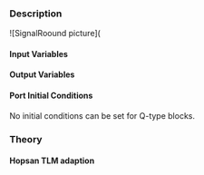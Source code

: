 ### Description
![SignalRoound picture](

#### Input Variables

#### Output Variables

#### Port Initial Conditions
No initial conditions can be set for Q-type blocks.

<!--- ### Tips--->

### Theory
<!---EQUATION --->

#### Hopsan TLM adaption
